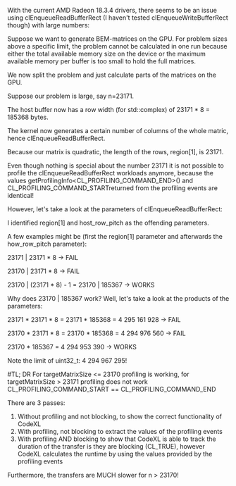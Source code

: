 With the current AMD Radeon 18.3.4 drivers, there seems to be an issue using clEnqueueReadBufferRect (I haven't tested clEnqueueWriteBufferRect though) with large numbers:

Suppose we want to generate BEM-matrices on the GPU. For problem sizes above a specific limit, the problem cannot be calculated in one run because either the total available memory size on the device or the maximum available memory per buffer is too small to hold the full matrices.

We now split the problem and just calculate parts of the matrices on the GPU.

Suppose our problem is large, say n=23171.

The host buffer now has a row width (for std::complex<float>) of 23171 * 8 = 185368 bytes.

The kernel now generates a certain number of columns of the whole matric, hence clEnqueueReadBufferRect.

Because our matrix is quadratic, the length of the rows, region[1], is 23171.

Even though nothing is special about the number 23171 it is not possible to profile the clEnqueueReadBufferRect workloads anymore, because the values getProfilingInfo<CL_PROFILING_COMMAND_END>() and CL_PROFILING_COMMAND_STARTreturned from the profiling events are identical!

However, let's take a look at the parameters of clEnqueueReadBufferRect:

I identified region[1] and host_row_pitch as the offending parameters.

A few examples might be (first the region[1] parameter and afterwards the how_row_pitch parameter):


23171 | 23171 * 8 -> FAIL


23170 | 23171 * 8  -> FAIL


23170 | (23171 * 8) - 1 = 23170 | 185367 -> WORKS

Why does 23170 | 185367 work? Well, let's take a look at the products of the parameters:


23171 * 23171 * 8 = 23171 * 185368 = 4 295 161 928 -> FAIL


23170 * 23171 * 8 = 23170 * 185368 = 4 294 976 560 -> FAIL

23170 * 185367 = 4 294 953 390 -> WORKS

Note the limit of uint32_t: 4 294 967 295! 

#TL; DR
For targetMatrixSize <= 23170 profiling is working, for targetMatrixSize > 23171 profiling does not work
CL_PROFILING_COMMAND_START == CL_PROFILING_COMMAND_END

There are 3 passes:
1. Without profiling and not blocking, to show the correct functionality of CodeXL
2. With profiling, not blocking to extract the values of the profiling events
3. With profiling AND blocking to show that CodeXL is able to track the duration of the transfer is they are blocking (CL_TRUE), however CodeXL calculates the runtime by using the values provided by the profiling events

Furthermore, the transfers are MUCH slower for n > 23170!
